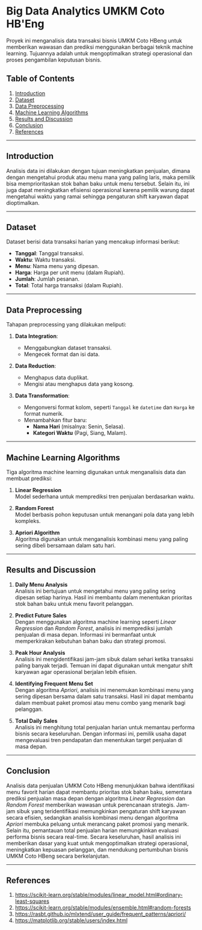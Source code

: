 # Big Data Analytics UMKM Coto HB'Eng
Proyek ini menganalisis data transaksi bisnis UMKM Coto HBeng untuk memberikan wawasan dan prediksi menggunakan berbagai teknik machine learning. Tujuannya adalah untuk mengoptimalkan strategi operasional dan proses pengambilan keputusan bisnis.

## Table of Contents
1. [Introduction](#introduction)
2. [Dataset](#dataset)
3. [Data Preprocessing](#data-preprocessing)
4. [Machine Learning Algorithms](#machine-learning-algorithms)
5. [Results and Discussion](#results-and-discussion)
6. [Conclusion](#conclusion)
7. [References](#references)
---

## Introduction

Analisis data ini dilakukan dengan tujuan meningkatkan penjualan, dimana dengan mengetahui produk atau menu mana yang paling laris, maka pemilik bisa memprioritaskan stok bahan baku untuk menu tersebut. Selain itu, ini juga dapat meningkatkan efisiensi operasional karena pemilik warung dapat mengetahui waktu yang ramai sehingga pengaturan shift karyawan dapat dioptimalkan.

---

## Dataset

Dataset berisi data transaksi harian yang mencakup informasi berikut:
- **Tanggal**: Tanggal transaksi.
- **Waktu**: Waktu transaksi.
- **Menu**: Nama menu yang dipesan.
- **Harga**: Harga per unit menu (dalam Rupiah).
- **Jumlah**: Jumlah pesanan.
- **Total**: Total harga transaksi (dalam Rupiah).

---

## Data Preprocessing

Tahapan preprocessing yang dilakukan meliputi:

1. **Data Integration**:
   - Menggabungkan dataset transaksi.
   - Mengecek format dan isi data.

2. **Data Reduction**:
   - Menghapus data duplikat.
   - Mengisi atau menghapus data yang kosong.

3. **Data Transformation**:
   - Mengonversi format kolom, seperti `Tanggal` ke `datetime` dan `Harga` ke format numerik.
   - Menambahkan fitur baru:
     - **Nama Hari** (misalnya: Senin, Selasa).
     - **Kategori Waktu** (Pagi, Siang, Malam).

---

## Machine Learning Algorithms

Tiga algoritma machine learning digunakan untuk menganalisis data dan membuat prediksi:

1. **Linear Regression**  
   Model sederhana untuk memprediksi tren penjualan berdasarkan waktu.

2. **Random Forest**  
   Model berbasis pohon keputusan untuk menangani pola data yang lebih kompleks.

3. **Apriori Algorithm**  
   Algoritma digunakan untuk menganalisis kombinasi menu yang paling sering dibeli bersamaan dalam satu hari.

---

## Results and Discussion

1. **Daily Menu Analysis**  
   Analisis ini bertujuan untuk mengetahui menu yang paling sering dipesan setiap harinya. Hasil ini membantu dalam menentukan prioritas stok bahan baku untuk menu favorit pelanggan.

2. **Predict Future Sales**  
   Dengan menggunakan algoritma machine learning seperti *Linear Regression* dan *Random Forest*, analisis ini memprediksi jumlah penjualan di masa depan. Informasi ini bermanfaat untuk memperkirakan kebutuhan bahan baku dan strategi promosi.

3. **Peak Hour Analysis**  
   Analisis ini mengidentifikasi jam-jam sibuk dalam sehari ketika transaksi paling banyak terjadi. Temuan ini dapat digunakan untuk mengatur shift karyawan agar operasional berjalan lebih efisien.

4. **Identifying Frequent Menu Set**  
   Dengan algoritma *Apriori*, analisis ini menemukan kombinasi menu yang sering dipesan bersama dalam satu transaksi. Hasil ini dapat membantu dalam membuat paket promosi atau menu combo yang menarik bagi pelanggan.

5. **Total Daily Sales**  
   Analisis ini menghitung total penjualan harian untuk memantau performa bisnis secara keseluruhan. Dengan informasi ini, pemilik usaha dapat mengevaluasi tren pendapatan dan menentukan target penjualan di masa depan.

---

## Conclusion

Analisis data penjualan UMKM Coto HBeng menunjukkan bahwa identifikasi menu favorit harian dapat membantu prioritas stok bahan baku, sementara prediksi penjualan masa depan dengan algoritma *Linear Regression* dan *Random Forest* memberikan wawasan untuk perencanaan strategis. Jam-jam sibuk yang teridentifikasi memungkinkan pengaturan shift karyawan secara efisien, sedangkan analisis kombinasi menu dengan algoritma *Apriori* membuka peluang untuk merancang paket promosi yang menarik. Selain itu, pemantauan total penjualan harian memungkinkan evaluasi performa bisnis secara real-time. Secara keseluruhan, hasil analisis ini memberikan dasar yang kuat untuk mengoptimalkan strategi operasional, meningkatkan kepuasan pelanggan, dan mendukung pertumbuhan bisnis UMKM Coto HBeng secara berkelanjutan.

---

## References
 1. https://scikit-learn.org/stable/modules/linear_model.html#ordinary-least-squares
 2. https://scikit-learn.org/stable/modules/ensemble.html#random-forests 
 3. https://rasbt.github.io/mlxtend/user_guide/frequent_patterns/apriori/
 4. https://matplotlib.org/stable/users/index.html
